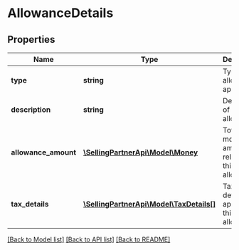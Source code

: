 # AllowanceDetails

## Properties
Name | Type | Description | Notes
------------ | ------------- | ------------- | -------------
**type** | **string** | Type of the allowance applied. | 
**description** | **string** | Description of the allowance. | [optional] 
**allowance_amount** | [**\SellingPartnerApi\Model\Money**](Money.md) | Total monetary amount related to this allowance. | 
**tax_details** | [**\SellingPartnerApi\Model\TaxDetails[]**](TaxDetails.md) | Tax amount details applied on this allowance. | [optional] 

[[Back to Model list]](../README.md#documentation-for-models) [[Back to API list]](../README.md#documentation-for-api-endpoints) [[Back to README]](../README.md)


